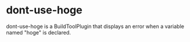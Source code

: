 # dont-use-hoge

dont-use-hoge is a BuildToolPlugin that displays an error when a variable named "hoge" is declared.
